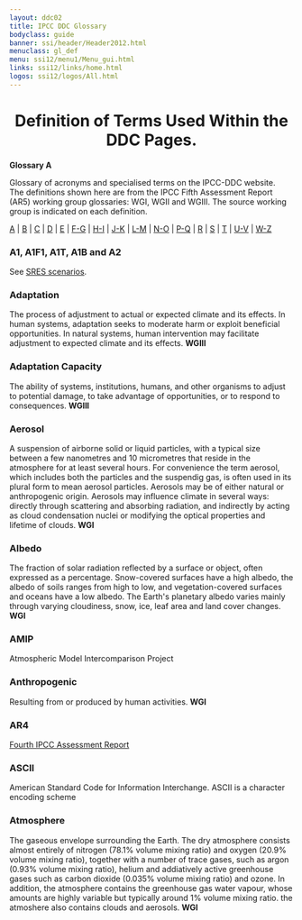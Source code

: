 ```yaml
---
layout: ddc02
title: IPCC DDC Glossary
bodyclass: guide
banner: ssi/header/Header2012.html
menuclass: gl_def
menu: ssi12/menu1/Menu_gui.html
links: ssi12/links/home.html
logos: ssi12/logos/All.html
---
```


<div id="content">

 <div id="pagetit">
   <h1 align="center">Definition of Terms Used Within the DDC Pages.</h1>
 </div>
   <!-- End of Page Title Block -->
<p> <b>Glossary A</b></p>
<p> Glossary of acronyms and specialised terms on the IPCC-DDC website.<br> The definitions shown here are from the IPCC Fifth Assessment Report (AR5) working group glossaries: WGI, WGII and WGIII.  The source working group is indicated on each definition. </p>
<p>
<a href="glossary_a.html">A</a>
| <a href="glossary_b.html">B</a>
| <a href="glossary_c.html">C</a>
| <a href="glossary_d.html">D</a>
| <a href="glossary_e.html">E</a>
| <a href="glossary_fg.html">F-G</a>
| <a href="glossary_hi.html">H-I</a>
| <a href="glossary_jk.html">J-K</a>
| <a href="glossary_lm.html">L-M</a>
| <a href="glossary_no.html">N-O</a>
| <a href="glossary_pq.html">P-Q</a>
| <a href="glossary_r.html">R</a>
| <a href="glossary_s.html">S</a>
| <a href="glossary_t.html">T</a>
| <a href="glossary_uv.html">U-V</a>
| <a href="glossary_wz.html">W-Z</a>

</p>

 <a name="a1"></a>
<h3>A1, A1F1, A1T, A1B and A2</h3><p> See <a href="glossary_s.html#sresScenarios">SRES scenarios</a>.</p>
<a name="adaptation"></a>
<h3>Adaptation</h3><p>The process of adjustment to actual or expected climate and its effects. In human systems, adaptation seeks to moderate harm or exploit beneficial opportunities. In natural systems, human intervention may facilitate adjustment to expected climate and its effects.  <b>WGIII</b></p>
<a name="adaptationCapacity"></a>
<h3>Adaptation Capacity</h3><p>The ability of systems, institutions, humans, and other organisms to adjust to potential damage, to take advantage of opportunities, or to respond to consequences. <b>WGIII</b></p>
<a name="aerosols"></a>
<h3>Aerosol</h3><p>A suspension of airborne solid or liquid particles, with a typical size between a few nanometres and 10 micrometres that reside in the 
atmosphere for at least several hours. For convenience the term aerosol, which includes both the particles and the suspendig gas, is often used in its plural form to mean aerosol particles. Aerosols may be of either natural or anthropogenic origin. Aerosols may influence climate in several ways: directly through scattering and absorbing radiation, and indirectly by acting as cloud condensation nuclei or modifying the optical properties and lifetime of clouds.  <b>WGI</b></p>
<a name="albedo"></a>
<h3>Albedo</h3><p>The fraction of solar radiation reflected by a surface or object, often expressed as a percentage. Snow-covered surfaces have a high albedo, the albedo of soils ranges from high to low, and vegetation-covered surfaces and oceans have a low albedo. The Earth's planetary albedo varies mainly through varying cloudiness, snow, ice, leaf area and land cover changes. <b>WGI</b></p>
<a name="amip"></a>
<h3>AMIP</h3><p>Atmospheric Model Intercomparison Project </p>
<a name="anthropogenic"></a>
<h3>Anthropogenic</h3><p>Resulting from or produced by human activities. <b>WGI</b></p>
<a name="ar4"></a>
<h3>AR4</h3><p><a href="http://www.ipcc.ch/publications_and_data/publications_and_data_reports.shtml#1" target="_blank">Fourth IPCC Assessment Report</a></p>
<a name="ascii"></a>
<h3>ASCII</h3><p>American Standard Code for Information Interchange. ASCII is a character encoding scheme</p>
</p>
<a name="atmosphere"></a>
<h3>Atmosphere</h3><p>The gaseous envelope surrounding the Earth. The dry atmosphere consists almost entirely of nitrogen (78.1% volume mixing ratio) and oxygen (20.9% volume mixing ratio), together with a number of trace gases, such as argon (0.93% volume mixing ratio), helium and addiatively active greenhouse gases such as carbon dioxide (0.035% volume mixing ratio) and ozone. In addition, the atmosphere contains the greenhouse gas water vapour, whose amounts are highly variable but typically around 1% volume mixing ratio. the atmoshere also contains clouds and aerosols. <b>WGI</b></p>
 </div><!-- End demo -->

   
